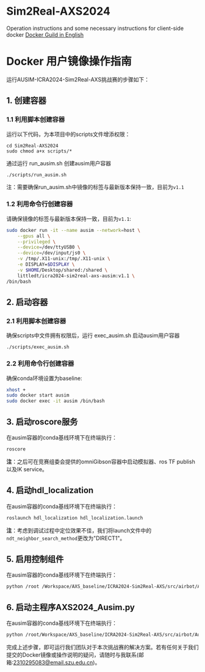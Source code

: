 # Sim2Real-AXS2024
Operation instructions and some necessary instructions for client-side docker
[Docker Guild in English](./sim2real-install-guide.md)



# Docker 用户镜像操作指南

运行AUSIM-ICRA2024-Sim2Real-AXS挑战赛的步骤如下：

## 1. 创建容器
### 1.1 利用脚本创建容器
运行以下代码，为本项目中的scripts文件增添权限：
```
cd Sim2Real-AXS2024
sudo chmod a+x scripts/*
```
通过运行 run_ausim.sh 创建ausim用户容器
```
./scripts/run_ausim.sh
```
注：需要确保run_ausim.sh中镜像的标签与最新版本保持一致，目前为`v1.1`

### 1.2 利用命令行创建容器
请确保镜像的标签与最新版本保持一致，目前为`v1.1`:

```bash
sudo docker run -it --name ausim --network=host \
    --gpus all \
    --privileged \
    --device=/dev/ttyUSB0 \
    --device=/dev/input/js0 \
    -v /tmp/.X11-unix:/tmp/.X11-unix \
    -e DISPLAY=$DISPLAY \
    -v $HOME/Desktop/shared:/shared \
    littledt/icra2024-sim2real-axs-ausim:v1.1 \
/bin/bash
```

## 2. 启动容器
### 2.1 利用脚本创建容器
确保scripts中文件拥有权限后，运行 exec_ausim.sh 启动ausim用户容器
```
./scripts/exec_ausim.sh
```

### 2.2 利用命令行创建容器
确保conda环境设置为baseline:

```bash
xhost +
sudo docker start ausim
sudo docker exec -it ausim /bin/bash
```

## 3. 启动roscore服务

在ausim容器的conda基线环境下在终端执行：

```bash
roscore
```

**注**：之后可在竞赛组委会提供的omniGibson容器中启动模拟器、ros TF publish以及IK service。

## 4. 启动hdl_localization

在ausim容器的conda基线环境下在终端执行：

```bash
roslaunch hdl_localization hdl_localization.launch
```

**注**：考虑到调试过程中定位效果不佳，我们将launch文件中的`ndt_neighbor_search_method`更改为"DIRECT1"。

## 5. 启用控制组件

在ausim容器的conda基线环境下在终端执行：

```bash
python /root /Workspace/AXS_baseline/ICRA2024-Sim2Real-AXS/src/airbot/Ausim/ros_base_control.py
```

## 6. 启动主程序AXS2024_Ausim.py

在ausim容器的conda基线环境下在终端执行：

```bash
python /root/Workspace/AXS_baseline/ICRA2024-Sim2Real-AXS/src/airbot/Ausim/AXS2024_Ausim.py
```

完成上述步骤，即可运行我们团队对于本次挑战赛的解决方案。若有任何关于我们提交的Docker镜像或操作说明的疑问，请随时与我联系(邮箱:2310295083@email.szu.edu.cn)。

